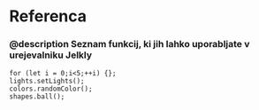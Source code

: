 # Referenca

### @description Seznam funkcij, ki jih lahko uporabljate v urejevalniku Jelkly

```namespaces
for (let i = 0;i<5;++i) {};
lights.setLights();
colors.randomColor();
shapes.ball();
```